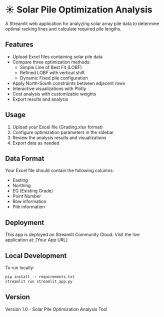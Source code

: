 # ☀️ Solar Pile Optimization Analysis

A Streamlit web application for analyzing solar array pile data to determine optimal racking lines and calculate required pile lengths.

## Features

- Upload Excel files containing solar pile data
- Compare three optimization methods:
  - Simple Line of Best Fit (LOBF)
  - Refined LOBF with vertical shift
  - Dynamic Fixed pile configuration
- Apply North-South constraints between adjacent rows
- Interactive visualizations with Plotly
- Cost analysis with customizable weights
- Export results and analysis

## Usage

1. Upload your Excel file (Grading.xlsx format)
2. Configure optimization parameters in the sidebar
3. Review the analysis results and visualizations
4. Export data as needed

## Data Format

Your Excel file should contain the following columns:
- Easting
- Northing 
- EG (Existing Grade)
- Point Number
- Row information
- Pile information

## Deployment

This app is deployed on Streamlit Community Cloud. Visit the live application at: [Your App URL]

## Local Development

To run locally:

```bash
pip install -r requirements.txt
streamlit run streamlit_app.py
```

## Version

Version 1.0 - Solar Pile Optimization Analysis Tool